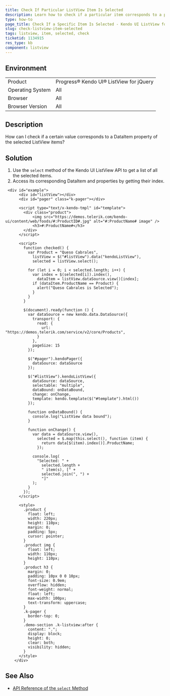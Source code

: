 ```yaml
---
title: Check If Particular ListView Item Is Selected
description: Learn how to check if a particular item corresponds to a property of the selected items in the Kendo UI ListView.
type: how-to
page_title: Check If a Specific Item Is Selected - Kendo UI ListView for jQuery
slug: check-listview-item-selected
tags: listview, item, selected, check
ticketid: 1134915
res_type: kb
component: listview
---
```


## Environment

<table>
 <tr>
  <td>Product</td>
  <td>Progress® Kendo UI® ListView for jQuery</td>
 </tr>
 <tr>
  <td>Operating System</td>
  <td>All</td>
 </tr>
 <tr>
  <td>Browser</td>
  <td>All</td>
 </tr>
 <tr>
  <td>Browser Version</td>
  <td>All</td>
 </tr>
</table>

## Description

How can I check if a certain value corresponds to a DataItem property of the selected ListView items?

## Solution

1. Use the `select` method of the Kendo UI ListView API to get a list of all the selected items.
1. Access its corresponding DataItem and properties by getting their index.

```dojo
 <div id="example">
      <div id="listView"></div>
      <div id="pager" class="k-pager"></div>

      <script type="text/x-kendo-tmpl" id="template">
        <div class="product">
            <img src="https://demos.telerik.com/kendo-ui/content/web/foods/#:ProductID#.jpg" alt="#:ProductName# image" />
            <h3>#:ProductName#</h3>
        </div>
      </script>

      <script>
        function checked() {
          var Product = "Queso Cabrales",
            listView = $("#listView").data("kendoListView"),
            selected = listView.select();

          for (let i = 0; i < selected.length; i++) {
            var index = $(selected[i]).index(),
              dataItem = listView.dataSource.view()[index];
            if (dataItem.ProductName == Product) {
              alert("Queso Cabrales is Selected");
            }
          }
        }

        $(document).ready(function () {
          var dataSource = new kendo.data.DataSource({
            transport: {
              read: {
                url: "https://demos.telerik.com/service/v2/core/Products",
              }
            },
            pageSize: 15
          });

          $("#pager").kendoPager({
            dataSource: dataSource
          });

          $("#listView").kendoListView({
            dataSource: dataSource,
            selectable: "multiple",
            dataBound: onDataBound,
            change: onChange,
            template: kendo.template($("#template").html())
          });

          function onDataBound() {
            console.log("ListView data bound");
          }

          function onChange() {
            var data = dataSource.view(),
              selected = $.map(this.select(), function (item) {
                return data[$(item).index()].ProductName;
              });

            console.log(
              "Selected: " +
                selected.length +
                " item(s), [" +
                selected.join(", ") +
                "]"
            );
          }
        });
      </script>

      <style>
        .product {
          float: left;
          width: 220px;
          height: 110px;
          margin: 0;
          padding: 5px;
          cursor: pointer;
        }
        .product img {
          float: left;
          width: 110px;
          height: 110px;
        }
        .product h3 {
          margin: 0;
          padding: 10px 0 0 10px;
          font-size: 0.9em;
          overflow: hidden;
          font-weight: normal;
          float: left;
          max-width: 100px;
          text-transform: uppercase;
        }
        .k-pager {
          border-top: 0;
        }
        .demo-section .k-listview:after {
          content: ".";
          display: block;
          height: 0;
          clear: both;
          visibility: hidden;
        }
      </style>
    </div>
```

## See Also

* [API Reference of the `select` Method](https://docs.telerik.com/kendo-ui/api/javascript/ui/listview/methods/select)
